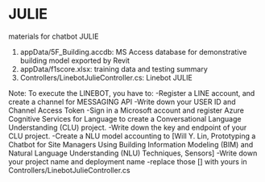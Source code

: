 # JULIE
materials for chatbot JULIE
1) appData/5F_Building.accdb: MS Access database for demonstrative building model exported by Revit
2) appData/f1score.xlsx: training data and testing summary
3) Controllers/LinebotJulieController.cs: Linebot JULIE

Note:
To execute the LINEBOT, you have to:
  -Register a LINE account, and create a channel for MESSAGING API
  -Write down your USER ID and Channel Access Token
  -Sign in a Microsoft account and register Azure Cognitive Services for Language to create a Conversational Language Understanding (CLU) project.
  -Write down the key and endpoint of your CLU project. 
  -Create a NLU model accounting to [Will Y. Lin, Prototyping a Chatbot for Site Managers Using Building Information Modeling (BIM) and Natural Language Understanding (NLU) Techniques, Sensors]
  -Write down your project name and deployment name
  -replace those [] with yours in Controllers/LinebotJulieController.cs
